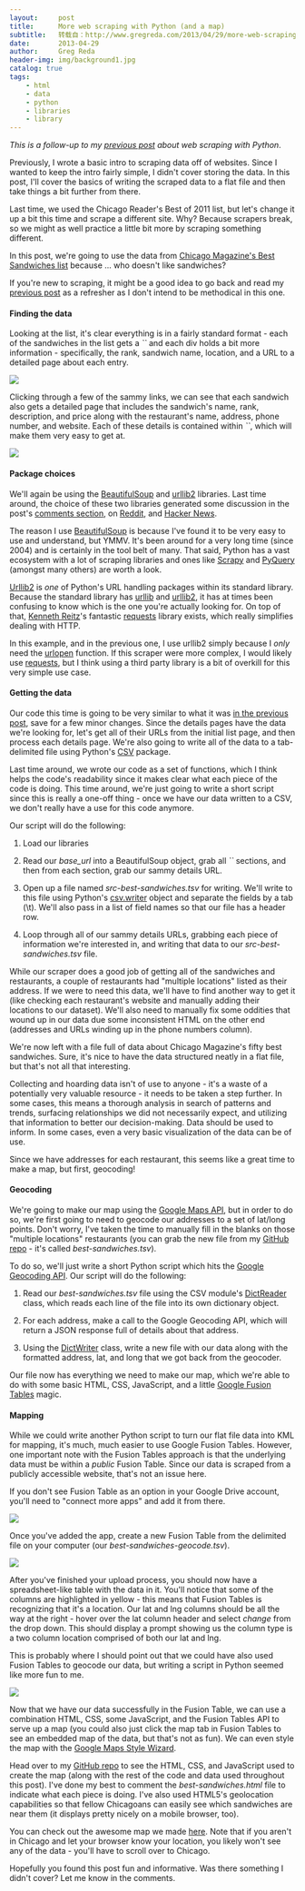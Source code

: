 ```yaml
---
layout:     post
title:      More web scraping with Python (and a map)
subtitle:   转载自：http://www.gregreda.com/2013/04/29/more-web-scraping-with-python/
date:       2013-04-29
author:     Greg Reda
header-img: img/background1.jpg
catalog: true
tags:
    - html
    - data
    - python
    - libraries
    - library
---
```


*This is a follow-up to my [previous post](http://www.gregreda.com/2013/03/03/web-scraping-101-with-python) about web scraping with Python*.

Previously, I wrote a basic intro to scraping data off of websites. Since I wanted to keep the intro fairly simple, I didn't cover storing the data. In this post, I'll cover the basics of writing the scraped data to a flat file and then take things a bit further from there.

Last time, we used the Chicago Reader's Best of 2011 list, but let's change it up a bit this time and scrape a different site. Why? Because scrapers break, so we might as well practice a little bit more by scraping something different.

In this post, we're going to use the data from [Chicago Magazine's Best Sandwiches list](http://www.chicagomag.com/Chicago-Magazine/November-2012/Best-Sandwiches-Chicago) because ... who doesn't like sandwiches?

If you're new to scraping, it might be a good idea to go back and read my [previous post](http://www.gregreda.com/2013/03/03/web-scraping-101-with-python) as a refresher as I don't intend to be methodical in this one.

#### Finding the data

Looking at the list, it's clear everything is in a fairly standard format - each of the sandwiches in the list gets a *``* and each div holds a bit more information - specifically, the rank, sandwich name, location, and a URL to a detailed page about each entry.

![](http://www.gregreda.com/images/sammy-divs.png)


Clicking through a few of the sammy links, we can see that each sandwich also gets a detailed page that includes the sandwich's name, rank, description, and price along with the restaurant's name, address, phone number, and website. Each of these details is contained within *``*, which will make them very easy to get at.

![](http://www.gregreda.com/images/sammy-details.png)


#### Package choices

We'll again be using the [BeautifulSoup](http://www.crummy.com/software/BeautifulSoup) and [urllib2](http://docs.python.org/2/library/urllib2.html) libraries. Last time around, the choice of these two libraries generated some discussion in the post's [comments section](http://www.gregreda.com/2013/03/03/web-scraping-101-with-python#disqus_thread), on [Reddit](http://www.reddit.com/r/Python/comments/19lnth/web_scraping_101_with_python_and_beautifulsoup), and [Hacker News](https://news.ycombinator.com/item?id=5353347).

The reason I use [BeautifulSoup](http://www.crummy.com/software/BeautifulSoup) is because I've found it to be very easy to use and understand, but YMMV. It's been around for a very long time (since 2004) and is certainly in the tool belt of many. That said, Python has a vast ecosystem with a lot of scraping libraries and ones like [Scrapy](http://scrapy.org/) and [PyQuery](http://pythonhosted.org/pyquery) (amongst many others) are worth a look.

[Urllib2](http://docs.python.org/2/library/urllib2.html) is *one* of Python's URL handling packages within its standard library. Because the standard library has [urllib](http://docs.python.org/2/library/urllib.html) and [urllib2](http://docs.python.org/2/library/urllib2.html), it has at times been confusing to know which is the one you're actually looking for. On top of that, [Kenneth Reitz](http://kennethreitz.org/)'s fantastic [requests](http://docs.python-requests.org/en/latest) library exists, which really simplifies dealing with HTTP.

In this example, and in the previous one, I use urllib2 simply because I *only* need the [urlopen](http://docs.python.org/2/library/urllib2.html#urllib2.urlopen) function. If this scraper were more complex, I would likely use [requests](http://docs.python-requests.org/en/latest), but I think using a third party library is a bit of overkill for this very simple use case.

#### Getting the data

Our code this time is going to be very similar to what it was [in the previous post](http://www.gregreda.com/2013/03/03/web-scraping-101-with-python), save for a few minor changes. Since the details pages have the data we're looking for, let's get all of their URLs from the initial list page, and then process each details page. We're also going to write all of the data to a tab-delimited file using Python's [CSV](http://docs.python.org/2/library/csv.html) package.

Last time around, we wrote our code as a set of functions, which I think helps the code's readability since it makes clear what each piece of the code is doing. This time around, we're just going to write a short script since this is really a one-off thing - once we have our data written to a CSV, we don't really have a use for this code anymore.

Our script will do the following:

1. Load our libraries

1. Read our *base_url* into a BeautifulSoup object, grab all *``* sections, and then from each section, grab our sammy details URL.

1. Open up a file named *src-best-sandwiches.tsv* for writing. We'll write to this file using Python's [csv.writer](http://docs.python.org/2/library/csv.html#csv.writer) object and separate the fields by a tab (\t). We'll also pass in a list of field names so that our file has a header row.

1. Loop through all of our sammy details URLs, grabbing each piece of information we're interested in, and writing that data to our *src-best-sandwiches.tsv* file.


While our scraper does a good job of getting all of the sandwiches and restaurants, a couple of restaurants had "multiple locations" listed as their address. If we were to need this data, we'll have to find another way to get it (like checking each restaurant's website and manually adding their locations to our dataset). We'll also need to manually fix some oddities that wound up in our data due some inconsistent HTML on the other end (addresses and URLs winding up in the phone numbers column).

We're now left with a file full of data about Chicago Magazine's fifty best sandwiches. Sure, it's nice to have the data structured neatly in a flat file, but that's not all that interesting.

Collecting and hoarding data isn't of use to anyone - it's a waste of a potentially very valuable resource - it needs to be taken a step further. In some cases, this means a thorough analysis in search of patterns and trends, surfacing relationships we did not necessarily expect, and utilizing that information to better our decision-making. Data should be used to inform. In some cases, even a very basic visualization of the data can be of use.

Since we have addresses for each restaurant, this seems like a great time to make a map, but first, geocoding!

#### Geocoding

We're going to make our map using the [Google Maps API](https://developers.google.com/maps), but in order to do so, we're first going to need to geocode our addresses to a set of lat/long points. Don't worry, I've taken the time to manually fill in the blanks on those "multiple locations" restaurants (you can grab the new file from my [GitHub repo](https://github.com/gjreda/best-sandwiches) - it's called *best-sandwiches.tsv*).

To do so, we'll just write a short Python script which hits the [Google Geocoding API](https://developers.google.com/maps/documentation/geocoding). Our script will do the following:

1. Read our *best-sandwiches.tsv* file using the CSV module's [DictReader](http://docs.python.org/2/library/csv.html#csv.DictReader) class, which reads each line of the file into its own dictionary object.

1. For each address, make a call to the Google Geocoding API, which will return a JSON response full of details about that address.

1. Using the [DictWriter](http://docs.python.org/2/library/csv.html#csv.DictWriter) class, write a new file with our data along with the formatted address, lat, and long that we got back from the geocoder.


Our file now has everything we need to make our map, which we're able to do with some basic HTML, CSS, JavaScript, and a little [Google Fusion Tables](https://developers.google.com/fusiontables) magic.

#### Mapping

While we could write another Python script to turn our flat file data into KML for mapping, it's much, much easier to use Google Fusion Tables. However, one important note with the Fusion Tables approach is that the underlying data must be within a *public* Fusion Table. Since our data is scraped from a publicly accessible website, that's not an issue here.

If you don't see Fusion Table as an option in your Google Drive account, you'll need to "connect more apps" and add it from there.

![](http://www.gregreda.com/images/add-fusion-tables.png)


Once you've added the app, create a new Fusion Table from the delimited file on your computer (our *best-sandwiches-geocode.tsv*).

![](http://www.gregreda.com/images/loading-to-fusion-tables.png)


After you've finished your upload process, you should now have a spreadsheet-like table with the data in it. You'll notice that some of the columns are highlighted in yellow - this means that Fusion Tables is recognizing that it's a location. Our lat and lng columns should be all the way at the right - hover over the lat column header and select *change* from the drop down. This should display a prompt showing us the column type is a two column location comprised of both our lat and lng.

This is probably where I should point out that we could have also used Fusion Tables to geocode our data, but writing a script in Python seemed like more fun to me.

![](http://www.gregreda.com/images/lat-lng-column-type.png)


Now that we have our data successfully in the Fusion Table, we can use a combination HTML, CSS, some JavaScript, and the Fusion Tables API to serve up a map (you could also just click the map tab in Fusion Tables to see an embedded map of the data, but that's not as fun). We can even style the map with the [Google Maps Style Wizard](http://gmaps-samples-v3.googlecode.com/svn/trunk/styledmaps/wizard/index.html).

Head over to my [GitHub repo](https://github.com/gjreda/best-sandwiches) to see the HTML, CSS, and JavaScript used to create the map (along with the rest of the code and data used throughout this post). I've done my best to comment the *best-sandwiches.html* file to indicate what each piece is doing. I've also used HTML5's geolocation capabilities so that fellow Chicagoans can easily see which sandwiches are near them (it displays pretty nicely on a mobile browser, too).

You can check out the awesome map we made [here](http://www.gregreda.com/best-sandwiches.html). Note that if you aren't in Chicago and let your browser know your location, you likely won't see any of the data - you'll have to scroll over to Chicago.

Hopefully you found this post fun and informative. Was there something I didn't cover? Let me know in the comments.
